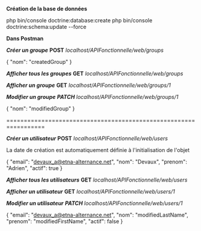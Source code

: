 ****Création de la base de données****

php bin/console doctrine:database:create
php bin/console doctrine:schema:update --force

****Dans Postman****

***Créer un groupe***
**POST**                *localhost/APIFonctionnelle/web/groups*

{
    "nom": "createdGroup"
}


***Afficher tous les groupes***
**GET**                *localhost/APIFonctionnelle/web/groups*



***Afficher un groupe*** 
**GET**                 *localhost/APIFonctionnelle/web/groups/1*



***Modifier un groupe***
***PATCH***             *localhost/APIFonctionnelle/web/groups/1*

{
    "nom": "modifiedGroup"
}

=================================================================

***Créer un utilisateur***
**POST**                *localhost/APIFonctionnelle/web/users*

La date de création est automatiquement définie à l'initialisation de l'objet

{
        "email": "devaux_a@etna-alternance.net",
        "nom": "Devaux",
        "prenom": "Adrien",
        "actif": true
}


***Afficher tous les utilisateurs***
**GET**                *localhost/APIFonctionnelle/web/users*



***Afficher un utilisateur*** 
**GET**                 *localhost/APIFonctionnelle/web/users/1*



***Modifier un utilisateur***
***PATCH***             *localhost/APIFonctionnelle/web/users/1*

{
        "email": "devaux_a@etna-alternance.net",
        "nom": "modifiedLastName",
        "prenom": "modifiedFirstName",
        "actif": false
}
